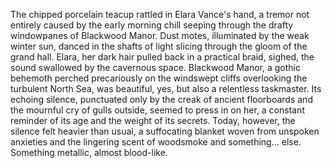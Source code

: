 The chipped porcelain teacup rattled in Elara Vance's hand, a tremor not entirely caused by the early morning chill seeping through the drafty windowpanes of Blackwood Manor.  Dust motes, illuminated by the weak winter sun, danced in the shafts of light slicing through the gloom of the grand hall.  Elara, her dark hair pulled back in a practical braid, sighed, the sound swallowed by the cavernous space. Blackwood Manor, a gothic behemoth perched precariously on the windswept cliffs overlooking the turbulent North Sea, was beautiful, yes, but also a relentless taskmaster.  Its echoing silence, punctuated only by the creak of ancient floorboards and the mournful cry of gulls outside, seemed to press in on her, a constant reminder of its age and the weight of its secrets.  Today, however, the silence felt heavier than usual, a suffocating blanket woven from unspoken anxieties and the lingering scent of woodsmoke and something… else. Something metallic, almost blood-like.
